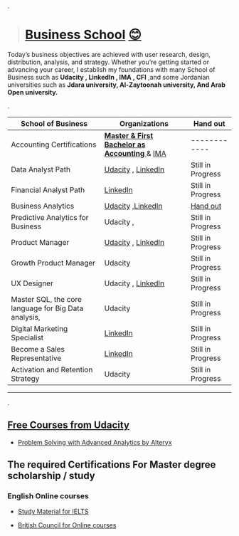 .


> # [Business School](https://www.udacity.com/school-of-business) [😊](https://classroom.udacity.com/nanodegrees/nd098/parts/5966ce46-17c7-4491-9856-6fa905d02a83)


Today’s business objectives are achieved with user research, design, distribution, analysis, and strategy. Whether you’re getting started or advancing your career, I establish my foundations with many School of Business such as **Udacity , LinkedIn , IMA , CFI** ,and some Jordanian universities such as **Jdara university, Al-Zaytoonah university, And Arab Open university.**


.



| **School of Business** | Organizations | Hand out |
| ------------ | ------------ | ------------ |
|Accounting Certifications | **[Master & First Bachelor as Accounting ](https://github.com/nancyalaswad90/nancyalaswad90/blob/master/%D8%A7%D9%84%D8%AC%D8%A7%D9%85%D8%B9%D8%A7%D8%AA.pdf)** & [IMA](https://github.com/nancyalaswad90/IMA-Accounting-Certifications) | ------------ |
|  Data Analyst Path |     [Udacity](https://github.com/nancyalaswad90/Data-Analyst-Nanodegree)  , [LinkedIn ](https://github.com/nancyalaswad90/LinkedIn-Program-for-Data-Analyst-Path)    |       Still in Progress       |
|  Financial Analyst Path |   [LinkedIn ](https://github.com/nancyalaswad90/Become-a-Financial-Analyst)   |       Still in Progress       |
|  Business Analytics |     [Udacity](https://github.com/nancyalaswad90/Business-Analysis-Nanodegree) ,[LinkedIn ](https://www.linkedin.com/learning/paths/become-a-financial-analyst)     |       [Hand out ](https://github.com/nancyalaswad90/Business-Analysis-Nanodegree/blob/master/Hand%20out%20.md)     |
|  Predictive Analytics for Business |     Udacity  ,     |       Still in Progress       |
| Product Manager |     [Udacity](https://udacity-reviews-uploads.s3.us-west-2.amazonaws.com/_attachments/399095/1594346870/pmp_certifiacation.pdf)  , [LinkedIn ](https://github.com/nancyalaswad90/Project-Manager-Certifications/blob/main/README.md)    |      Still in Progress        |
| Growth Product Manager |     Udacity      |      Still in Progress        |
| UX Designer |     Udacity  ,   [LinkedIn ](https://github.com/nancyalaswad90/Become-a-Graphic-Designer/blob/main/README.md)   |       Still in Progress       |
| Master SQL, the core language for Big Data analysis, |     Udacity     |        Still in Progress          |
| Digital Marketing Specialist |     [LinkedIn ](https://github.com/nancyalaswad90/Become-a-Digital-Marketing-Specialist/blob/main/README.md)   |   Still in Progress          |
| Become a Sales Representative |     [LinkedIn ](https://github.com/nancyalaswad90/Become-a-Sales-Representative)   |   Still in Progress          |
| Activation and Retention Strategy |     Udacity    |       Still in Progress          |





----------------------------



.



## [Free Courses from Udacity ](https://www.udacity.com/school-of-business)


- [Problem Solving with Advanced Analytics by Alteryx](https://www.udacity.com/course/problem-solving-with-advanced-analytics--ud976)



## The required Certifications For Master degree scholarship / study 


### English Online courses

- [Study Material for IELTS ](https://www.elmin7a.com/new-material-for-ielts/)

- [British Council  for Online courses](https://learnenglish.britishcouncil.org/online-courses/english-online)
